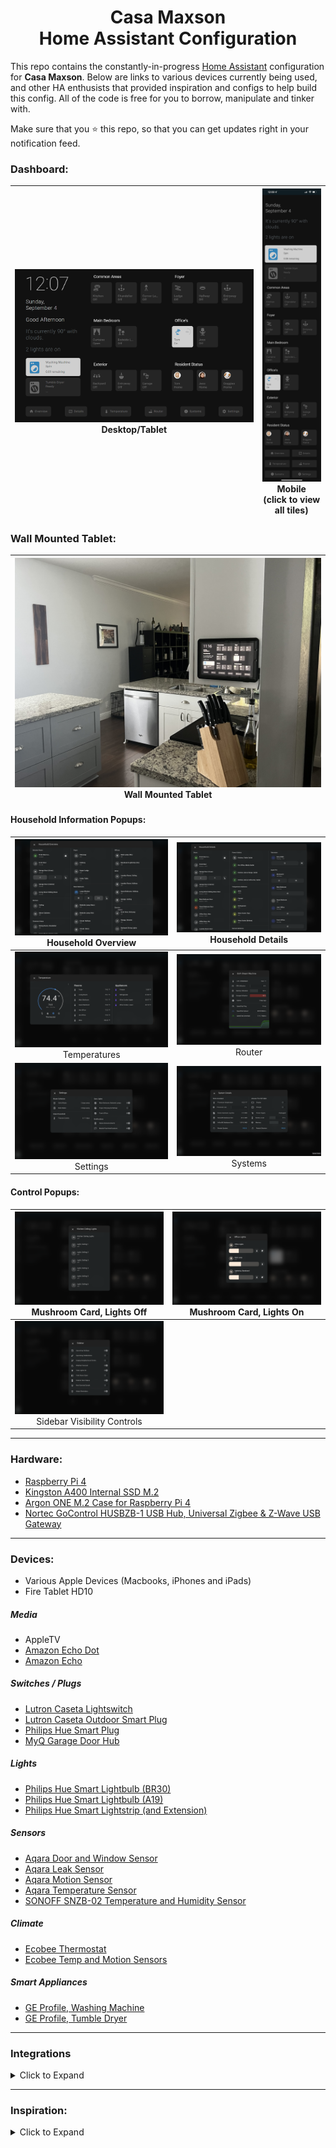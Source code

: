 
<h1 align="center">Casa Maxson
  <br>Home Assistant Configuration
</h1>

This repo contains the constantly-in-progress [Home Assistant](https://home-assistant.io/) configuration for **Casa Maxson**. Below are links to various devices currently being used, and other HA enthusists that provided inspiration and configs to help build this config. All of the code is free for you to borrow, manipulate and tinker with.

Make sure that you :star: this repo, so that you can get updates right in your notification feed.

### Dashboard:
| [![dashboard-desktop](https://raw.githubusercontent.com/thomasmaxson/Home-Assistant-Configuration/main/config/www/images/dashboard/dashboard-desktop.png)](https://raw.githubusercontent.com/thomasmaxson/Home-Assistant-Configuration/main/config/www/images/dashboard/dashboard-desktop.png)<br>Desktop/Tablet | [![dashboard-mobile](https://raw.githubusercontent.com/thomasmaxson/Home-Assistant-Configuration/main/config/www/images/dashboard/dashboard-mobile.png)](https://raw.githubusercontent.com/thomasmaxson/Home-Assistant-Configuration/main/config/www/images/dashboard/dashboard-mobile-screen.png)<br>Mobile<br>(click to view all tiles) |
|:---:|:---:|

### Wall Mounted Tablet:
| [![wallmount](https://raw.githubusercontent.com/thomasmaxson/Home-Assistant-Configuration/main/config/www/images/dashboard/wall-mount.jpeg)](https://raw.githubusercontent.com/thomasmaxson/Home-Assistant-Configuration/main/config/www/images/dashboard/wall-mount.jpeg)<br>Wall Mounted Tablet |
|:---:|

#### Household Information Popups:
| [![overview](https://raw.githubusercontent.com/thomasmaxson/Home-Assistant-Configuration/main/config/www/images/dashboard/popup-details-household-overview.png)](https://raw.githubusercontent.com/thomasmaxson/Home-Assistant-Configuration/main/config/www/images/dashboard/popup-details-household-overview.png)<br>Household Overview | [![details](https://raw.githubusercontent.com/thomasmaxson/Home-Assistant-Configuration/main/config/www/images/dashboard/popup-details-household-details.png)](https://raw.githubusercontent.com/thomasmaxson/Home-Assistant-Configuration/main/config/www/images/dashboard/popup-details-household-details.png)<br>Household Details |
|:---:|:---:|
| [![temperature](https://raw.githubusercontent.com/thomasmaxson/Home-Assistant-Configuration/main/config/www/images/dashboard/popup-details-temperature.png)](https://raw.githubusercontent.com/thomasmaxson/Home-Assistant-Configuration/main/config/www/images/dashboard/popup-details-temperature.png)<br>Temperatures | [![router](https://raw.githubusercontent.com/thomasmaxson/Home-Assistant-Configuration/main/config/www/images/dashboard/popup-details-router.png)](https://raw.githubusercontent.com/thomasmaxson/Home-Assistant-Configuration/main/config/www/images/dashboard/popup-details-router.png)<br>Router |
| [![settings](https://raw.githubusercontent.com/thomasmaxson/Home-Assistant-Configuration/main/config/www/images/dashboard/popup-details-settings.png)](https://raw.githubusercontent.com/thomasmaxson/Home-Assistant-Configuration/main/config/www/images/dashboard/popup-details-settings.png)<br>Settings | [![systems](https://raw.githubusercontent.com/thomasmaxson/Home-Assistant-Configuration/main/config/www/images/dashboard/popup-details-systems.png)](https://raw.githubusercontent.com/thomasmaxson/Home-Assistant-Configuration/main/config/www/images/dashboard/popup-details-systems.png)<br>Systems |


#### Control Popups:
| [![lightoff](https://raw.githubusercontent.com/thomasmaxson/Home-Assistant-Configuration/main/config/www/images/dashboard/popup-lights-off.png)](https://raw.githubusercontent.com/thomasmaxson/Home-Assistant-Configuration/main/config/www/images/dashboard/popup-lights-off.png)<br>Mushroom Card, Lights Off | [![lightson](https://raw.githubusercontent.com/thomasmaxson/Home-Assistant-Configuration/main/config/www/images/dashboard/popup-lights-on.png)](https://raw.githubusercontent.com/thomasmaxson/Home-Assistant-Configuration/main/config/www/images/dashboard/popup-lights-on.png)<br>Mushroom Card, Lights On |
|:---:|:---:|
| [![sidebar](https://raw.githubusercontent.com/thomasmaxson/Home-Assistant-Configuration/main/config/www/images/dashboard/popup-sidebar-customizer.png)](https://raw.githubusercontent.com/thomasmaxson/Home-Assistant-Configuration/main/config/www/images/dashboard/popup-sidebar-customizer.png)<br>Sidebar Visibility Controls |

<hr>

### Hardware:
* [Raspberry Pi 4](https://www.amazon.com/dp/B0897XZDF2/)
* [Kingston A400 Internal SSD M.2](https://www.amazon.com/dp/B07P22RK1G/)
* [Argon ONE M.2 Case for Raspberry Pi 4](https://www.amazon.com/dp/B08MJ3CSW7/)
* [Nortec GoControl HUSBZB-1 USB Hub, Universal Zigbee & Z-Wave USB Gateway](https://www.amazon.com/dp/B01GJ826F8/)

<hr>

### Devices:
* Various Apple Devices (Macbooks, iPhones and iPads)
* Fire Tablet HD10

##### Media
* AppleTV
* [Amazon Echo Dot](https://www.amazon.com/gp/product/B07FZ8S74R/)
* [Amazon Echo](https://www.amazon.com/gp/product/B084J4KNDS/)

##### Switches / Plugs
* [Lutron Caseta Lightswitch](https://www.amazon.com/gp/product/B07SJJBTYY/)
* [Lutron Caseta Outdoor Smart Plug](https://www.amazon.com/gp/product/B08YPFFM58/)
* [Philips Hue Smart Plug](https://www.amazon.com/gp/product/B07XD578LD/)
* [MyQ Garage Door Hub](https://www.amazon.com/gp/product/B075RQVSY7/)

##### Lights
* [Philips Hue Smart Lightbulb (BR30)](https://www.amazon.com/gp/product/B07QZHMM57/)
* [Philips Hue Smart Lightbulb (A19)](https://www.amazon.com/gp/product/B01M9AU8MB/)
* [Philips Hue Smart Lightstrip (and Extension)](https://www.amazon.com/gp/product/B08CKJWSFS/)

##### Sensors
* [Aqara Door and Window Sensor](https://www.amazon.com/gp/product/B07D37VDM3/)
* [Aqara Leak Sensor](https://www.amazon.com/gp/product/B07D39MSZS/)
* [Aqara Motion Sensor](https://www.amazon.com/gp/product/B07D1CRRVF/)
* [Aqara Temperature Sensor](https://www.amazon.com/gp/product/B07D37FKGY/)
* [SONOFF SNZB-02 Temperature and Humidity Sensor](https://www.amazon.com/gp/product/B08BCJNDYQ/)

##### Climate
* [Ecobee Thermostat](https://www.amazon.com/gp/product/B07NQT85FC/)
* [Ecobee Temp and Motion Sensors](https://www.amazon.com/gp/product/B07NQVWRR3/)

##### Smart Appliances
* [GE Profile, Washing Machine](https://www.geappliances.com/appliance/GE-Profile-4-9-cu-ft-Capacity-Washer-with-Smarter-Wash-Technology-and-FlexDispense-PTW605BSRWS)
* [GE Profile, Tumble Dryer](https://www.geappliances.com/appliance/GE-Profile-7-4-cu-ft-Capacity-aluminized-alloy-drum-Electric-Dryer-with-Sanitize-Cycle-and-Sensor-Dry-PTD60EBSRWS)

<hr>

### Integrations

<details>
<summary>Click to Expand</summary>

* Node RED
* [Mushroom Cards](https://github.com/piitaya/lovelace-mushroom)
* [Alexa Media Player](https://github.com/custom-components/alexa_media_player/wiki)
* [Apple TV](https://www.home-assistant.io/integrations/apple_tv)
* [August](https://www.home-assistant.io/integrations/august)
* [Browser Mod](https://github.com/thomasloven/hass-browser_mod/blob/master/README.md)
* [Ecobee](https://www.home-assistant.io/integrations/ecobee)
* [Fully Kiosk](https://github.com/cgarwood/homeassistant-fullykiosk)
* [HACS](https://hacs.xyz/docs/configuration/start)
* [Philips Hue](https://www.home-assistant.io/integrations/hue)
* [Home Assistant iOS](https://www.home-assistant.io/integrations/ios)
* [Lutron Caséta](https://www.home-assistant.io/integrations/lutron_caseta)
* [MyQ](https://www.home-assistant.io/integrations/myq)
* [Rachio](https://www.home-assistant.io/integrations/rachio)
* [Ring](https://www.home-assistant.io/integrations/ring)
* [Zigbee Home Automation](https://www.home-assistant.io/integrations/zha)  

</details>

<hr>

### Inspiration:

<details>
<summary>Click to Expand</summary>

Below are a few of my most used resources. If you like what you see here, please check them out as well!

* [Matt8707 (Mattias Persson)](https://github.com/matt8707/hass-config)
* [Slacker Labs (Jeffery Stone)](https://github.com/thejeffreystone/home-assistant-configuration/)

</details>
